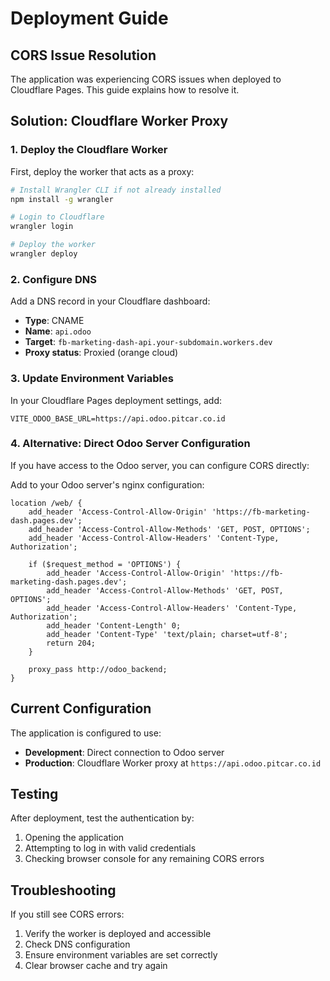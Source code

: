 # Deployment Guide

## CORS Issue Resolution

The application was experiencing CORS issues when deployed to Cloudflare Pages. This guide explains how to resolve it.

## Solution: Cloudflare Worker Proxy

### 1. Deploy the Cloudflare Worker

First, deploy the worker that acts as a proxy:

```bash
# Install Wrangler CLI if not already installed
npm install -g wrangler

# Login to Cloudflare
wrangler login

# Deploy the worker
wrangler deploy
```

### 2. Configure DNS

Add a DNS record in your Cloudflare dashboard:
- **Type**: CNAME
- **Name**: `api.odoo`
- **Target**: `fb-marketing-dash-api.your-subdomain.workers.dev`
- **Proxy status**: Proxied (orange cloud)

### 3. Update Environment Variables

In your Cloudflare Pages deployment settings, add:
```
VITE_ODOO_BASE_URL=https://api.odoo.pitcar.co.id
```

### 4. Alternative: Direct Odoo Server Configuration

If you have access to the Odoo server, you can configure CORS directly:

Add to your Odoo server's nginx configuration:
```nginx
location /web/ {
    add_header 'Access-Control-Allow-Origin' 'https://fb-marketing-dash.pages.dev';
    add_header 'Access-Control-Allow-Methods' 'GET, POST, OPTIONS';
    add_header 'Access-Control-Allow-Headers' 'Content-Type, Authorization';
    
    if ($request_method = 'OPTIONS') {
        add_header 'Access-Control-Allow-Origin' 'https://fb-marketing-dash.pages.dev';
        add_header 'Access-Control-Allow-Methods' 'GET, POST, OPTIONS';
        add_header 'Access-Control-Allow-Headers' 'Content-Type, Authorization';
        add_header 'Content-Length' 0;
        add_header 'Content-Type' 'text/plain; charset=utf-8';
        return 204;
    }
    
    proxy_pass http://odoo_backend;
}
```

## Current Configuration

The application is configured to use:
- **Development**: Direct connection to Odoo server
- **Production**: Cloudflare Worker proxy at `https://api.odoo.pitcar.co.id`

## Testing

After deployment, test the authentication by:
1. Opening the application
2. Attempting to log in with valid credentials
3. Checking browser console for any remaining CORS errors

## Troubleshooting

If you still see CORS errors:
1. Verify the worker is deployed and accessible
2. Check DNS configuration
3. Ensure environment variables are set correctly
4. Clear browser cache and try again 